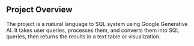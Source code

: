 ## Project Overview
The project is a natural language to SQL system using Google Generative AI. It takes user queries, processes them, and converts them into SQL queries, then returns the results in a text table or visualization.
